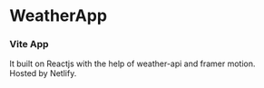 # WeatherApp



<h3>Vite App</h3>
<p>It built on Reactjs with the help of weather-api and framer motion.
<br />Hosted by Netlify.</p>

